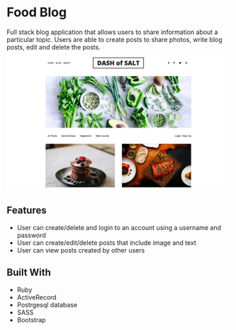 # Food Blog
Full stack blog application that allows users to share information about a particular topic. Users are able to create posts to share photos, write blog posts, edit and delete the posts.
<img src="/images/foodblog-screenshot.png">

## Features
<ul>
  <li>User can create/delete and login to an account using a username and password</li>
  <li>User can create/edit/delete posts that include image and text</li>
  <li>User can view posts created by other users</li>
</ul>

## Built With
<ul>
  <li>Ruby</li>
  <li>ActiveRecord</li>
  <li>Postrgesql database</li>
  <li>SASS</li>
  <li>Bootstrap</li>
</ul>

